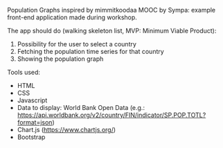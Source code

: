 Population Graphs inspired by mimmitkoodaa MOOC by Sympa: example front-end application made during workshop.

The app should do (walking skeleton list, MVP: Minimum Viable Product):

1) Possibility for the user to select a country
2) Fetching the population time series for that country
3) Showing the population graph

Tools used:
- HTML
- CSS
- Javascript
- Data to display: World Bank Open Data
(e.g.: https://api.worldbank.org/v2/country/FIN/indicator/SP.POP.TOTL?format=json)
- Chart.js (https://www.chartjs.org/)
- Bootstrap
